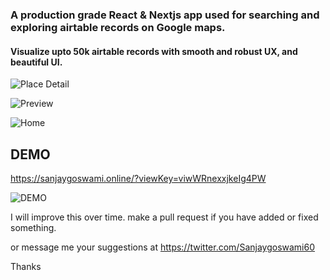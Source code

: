 ### A production grade React & Nextjs app used for searching and exploring airtable records on Google maps.

#### Visualize upto 50k airtable records with smooth and robust UX, and beautiful UI.

![Place Detail](https://github.com/sadhu-sanjay/airtable-maps/assets/10679621/135fc8c8-a02a-40c4-aca3-45a70113638d)

![Preview](https://github.com/sadhu-sanjay/airtable-maps/assets/10679621/d9f53dd8-2714-44a9-9d79-71e1b1eee85b)

![Home](https://github.com/sadhu-sanjay/airtable-maps/assets/10679621/15a8ffc9-3879-4318-8e07-b9b4f9c0fdc2)


## DEMO

https://sanjaygoswami.online/?viewKey=viwWRnexxjkeIg4PW

![DEMO](https://sanjaygoswami.online/?viewKey=viwWRnexxjkeIg4PW)


I will improve this over time. 
make a pull request if you have added or fixed something.

or message me your suggestions at https://twitter.com/Sanjaygoswami60

Thanks
